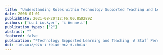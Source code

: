 ```yaml
---
title: "Understanding Roles within Technology Supported Teaching and Learning: Implications for Staff, Academic Units, and Institutions"
date: 2006-01-01
publishDate: 2021-08-20T12:06:00.850289Z
authors: ["Lori Lockyer", "S Bennett"]
publication_types: ["2"]
abstract: ""
featured: false
publication: "*Technology Supported Learning and Teaching: A Staff Perspective*"
doi: "10.4018/978-1-59140-962-5.ch014"
---
```


